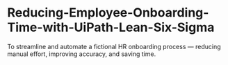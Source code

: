 # Reducing-Employee-Onboarding-Time-with-UiPath-Lean-Six-Sigma
To streamline and automate a fictional HR onboarding process — reducing manual effort, improving accuracy, and saving time.
